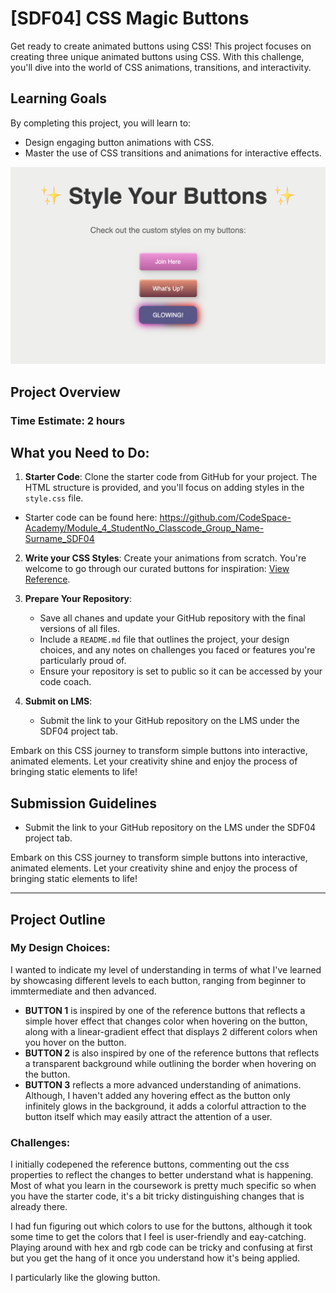 # [SDF04] CSS Magic Buttons

Get ready to create animated buttons using CSS! This project focuses on creating three unique animated buttons using CSS. With this challenge, you'll dive into the world of CSS animations, transitions, and interactivity.

## Learning Goals

By completing this project, you will learn to:

- Design engaging button animations with CSS.
- Master the use of CSS transitions and animations for interactive effects.

![alt text](./images/img.png)

## Project Overview

### Time Estimate: 2 hours

## What you Need to Do:

1. **Starter Code**: Clone the starter code from GitHub for your project. The HTML structure is provided, and you'll focus on adding styles in the `style.css` file.

- Starter code can be found here: https://github.com/CodeSpace-Academy/Module_4_StudentNo_Classcode_Group_Name-Surname_SDF04

2. **Write your CSS Styles**: Create your animations from scratch. You're welcome to go through our curated buttons for inspiration: [View Reference](https://codepen.io/codespace-academy/pen/xxmWrjX).

3. **Prepare Your Repository**:

   - Save all chanes and update your GitHub repository with the final versions of all files.
   - Include a `README.md` file that outlines the project, your design choices, and any notes on challenges you faced or features you're particularly proud of.
   - Ensure your repository is set to public so it can be accessed by your code coach.

4. **Submit on LMS**:
   - Submit the link to your GitHub repository on the LMS under the SDF04 project tab.

Embark on this CSS journey to transform simple buttons into interactive, animated elements. Let your creativity shine and enjoy the process of bringing static elements to life!

## Submission Guidelines

- Submit the link to your GitHub repository on the LMS under the SDF04 project tab.

Embark on this CSS journey to transform simple buttons into interactive, animated elements. Let your creativity shine and enjoy the process of bringing static elements to life!

--- 

## Project Outline
### My Design Choices:

I wanted to indicate my level of understanding in terms of what I've learned by showcasing different levels to each button, ranging from beginner to immtermediate and then advanced. 
- **BUTTON 1** is inspired by one of the reference buttons that reflects a simple hover effect that changes color when hovering on the button, along with a linear-gradient effect that displays 2 different colors when you hover on the button.
- **BUTTON 2** is also inspired by one of the reference buttons that reflects a transparent background while outlining the border when hovering on the button.
- **BUTTON 3** reflects a more advanced understanding of animations. Although, I haven't added any hovering effect as the button only infinitely glows in the background, it adds a colorful attraction to the button itself which may easily attract the attention of a user.

### Challenges:

I initially codepened the reference buttons, commenting out the css properties to reflect the changes to better understand what is happening. Most of what you learn in the coursework is pretty much specific so when you have the starter code, it's a bit tricky distinguishing changes that is already there. 

I had fun figuring out which colors to use for the buttons, although it took some time to get the colors that I feel is user-friendly and eay-catching. Playing around with hex and rgb code can be tricky and confusing at first but you get the hang of it once you understand how it's being applied.

I particularly like the glowing button.
